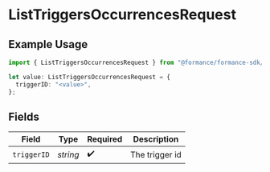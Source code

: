 # ListTriggersOccurrencesRequest

## Example Usage

```typescript
import { ListTriggersOccurrencesRequest } from "@formance/formance-sdk/sdk/models/operations";

let value: ListTriggersOccurrencesRequest = {
  triggerID: "<value>",
};
```

## Fields

| Field              | Type               | Required           | Description        |
| ------------------ | ------------------ | ------------------ | ------------------ |
| `triggerID`        | *string*           | :heavy_check_mark: | The trigger id     |